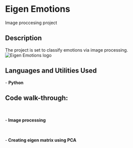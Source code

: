 # Eigen Emotions 
Image proccesing project



<h2>Description</h2>
The project is set to classify emotions via image processing. 


 <img src="https://github.com/talkov/eigen-emotions-/blob/main/logo.jpg" alt="Eigen Emotions logo">
 
<h2>Languages and Utilities Used</h2>
- <b>Python</b> 



<h2>Code walk-through:</h2>
<br />
<br />
-<b> Image processing </b>
<br />
<br />
<br />

-<b> Creating eigen matrix using PCA </b>
<br />

<br />


<p align="center">



<!--
 ```diff
- text in red
+ text in green
! text in orange
# text in gray
@@ text in purple (and bold)@@
```
--!>
